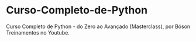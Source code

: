 # Curso-Completo-de-Python
Curso Completo de Python - do Zero ao Avançado (Masterclass), por Bóson Treinamentos no Youtube.
